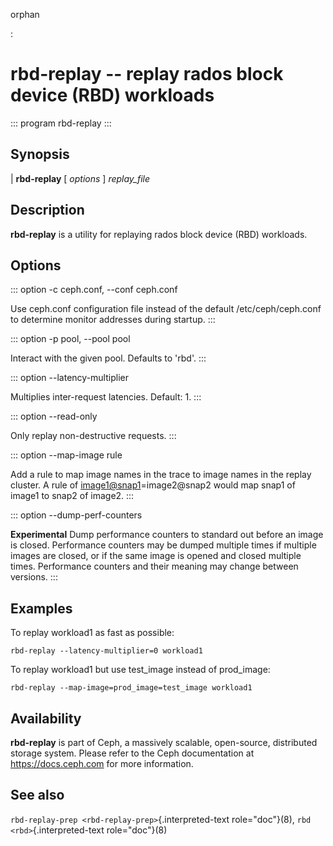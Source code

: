 orphan

:   

# rbd-replay \-- replay rados block device (RBD) workloads

::: program
rbd-replay
:::

## Synopsis

| **rbd-replay** \[ *options* \] *replay_file*

## Description

**rbd-replay** is a utility for replaying rados block device (RBD)
workloads.

## Options

::: option
-c ceph.conf, \--conf ceph.conf

Use ceph.conf configuration file instead of the default
/etc/ceph/ceph.conf to determine monitor addresses during startup.
:::

::: option
-p pool, \--pool pool

Interact with the given pool. Defaults to \'rbd\'.
:::

::: option
\--latency-multiplier

Multiplies inter-request latencies. Default: 1.
:::

::: option
\--read-only

Only replay non-destructive requests.
:::

::: option
\--map-image rule

Add a rule to map image names in the trace to image names in the replay
cluster. A rule of <image1@snap1>=image2@snap2 would map snap1 of image1
to snap2 of image2.
:::

::: option
\--dump-perf-counters

**Experimental** Dump performance counters to standard out before an
image is closed. Performance counters may be dumped multiple times if
multiple images are closed, or if the same image is opened and closed
multiple times. Performance counters and their meaning may change
between versions.
:::

## Examples

To replay workload1 as fast as possible:

    rbd-replay --latency-multiplier=0 workload1

To replay workload1 but use test_image instead of prod_image:

    rbd-replay --map-image=prod_image=test_image workload1

## Availability

**rbd-replay** is part of Ceph, a massively scalable, open-source,
distributed storage system. Please refer to the Ceph documentation at
<https://docs.ceph.com> for more information.

## See also

`rbd-replay-prep <rbd-replay-prep>`{.interpreted-text role="doc"}(8),
`rbd <rbd>`{.interpreted-text role="doc"}(8)
